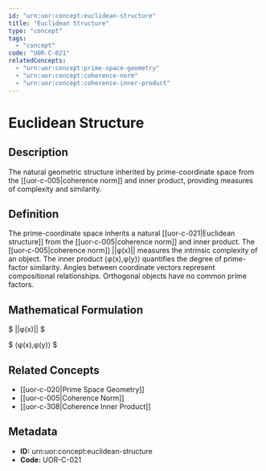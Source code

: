 ```yaml
---
id: "urn:uor:concept:euclidean-structure"
title: "Euclidean Structure"
type: "concept"
tags:
  - "concept"
code: "UOR-C-021"
relatedConcepts:
  - "urn:uor:concept:prime-space-geometry"
  - "urn:uor:concept:coherence-norm"
  - "urn:uor:concept:coherence-inner-product"
---
```


# Euclidean Structure

## Description

The natural geometric structure inherited by prime-coordinate space from the [[uor-c-005|coherence norm]] and inner product, providing measures of complexity and similarity.

## Definition

The prime-coordinate space inherits a natural [[uor-c-021|Euclidean structure]] from the [[uor-c-005|coherence norm]] and inner product. The [[uor-c-005|coherence norm]] ||φ(x)|| measures the intrinsic complexity of an object. The inner product ⟨φ(x),φ(y)⟩ quantifies the degree of prime-factor similarity. Angles between coordinate vectors represent compositional relationships. Orthogonal objects have no common prime factors.

## Mathematical Formulation

$
||φ(x)||
$

$
⟨φ(x),φ(y)⟩
$

## Related Concepts

- [[uor-c-020|Prime Space Geometry]]
- [[uor-c-005|Coherence Norm]]
- [[uor-c-308|Coherence Inner Product]]

## Metadata

- **ID:** urn:uor:concept:euclidean-structure
- **Code:** UOR-C-021
